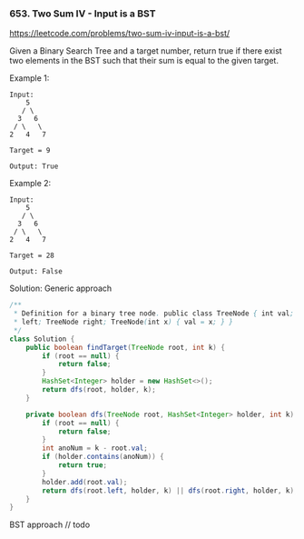### 653. Two Sum IV - Input is a BST

https://leetcode.com/problems/two-sum-iv-input-is-a-bst/

Given a Binary Search Tree and a target number, return true if there exist two elements in the BST such that their sum is equal to the given target.

Example 1:
```
Input: 
    5
   / \
  3   6
 / \   \
2   4   7

Target = 9

Output: True
``` 

Example 2:
```
Input: 
    5
   / \
  3   6
 / \   \
2   4   7

Target = 28

Output: False
```

Solution:
Generic approach
```java
/**
 * Definition for a binary tree node. public class TreeNode { int val; TreeNode
 * left; TreeNode right; TreeNode(int x) { val = x; } }
 */
class Solution {
    public boolean findTarget(TreeNode root, int k) {
        if (root == null) {
            return false;
        }
        HashSet<Integer> holder = new HashSet<>();
        return dfs(root, holder, k);
    }

    private boolean dfs(TreeNode root, HashSet<Integer> holder, int k) {
        if (root == null) {
            return false;
        }
        int anoNum = k - root.val;
        if (holder.contains(anoNum)) {
            return true;
        }
        holder.add(root.val);
        return dfs(root.left, holder, k) || dfs(root.right, holder, k);
    }
}
```

BST approach
// todo